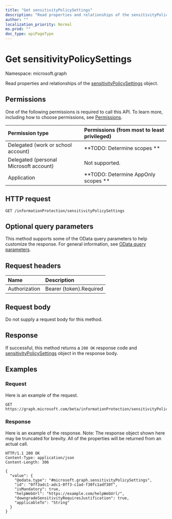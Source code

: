 ```yaml
---
title: "Get sensitivityPolicySettings"
description: "Read properties and relationships of the sensitivityPolicySettings object."
author: ""
localization_priority: Normal
ms.prod: ""
doc_type: apiPageType
---
```


# Get sensitivityPolicySettings

Namespace: microsoft.graph

Read properties and relationships of the [sensitivityPolicySettings](../resources/sensitivitypolicysettings.md) object.

## Permissions
One of the following permissions is required to call this API. To learn more, including how to choose permissions, see [Permissions](/concepts/permissions-reference.md).

|Permission type|Permissions (from most to least privileged)|
|:---|:---|
|Delegated (work or school account)|**TODO: Determine scopes **|
|Delegated (personal Microsoft account)|Not supported.|
|Application|**TODO: Determine AppOnly scopes **|

## HTTP request
<!-- {
  "blockType": "ignored"
}
-->
``` http
GET /informationProtection/sensitivityPolicySettings
```

## Optional query parameters
This method supports some of the OData query parameters to help customize the response. For general information, see [OData query parameters](/graph/query-parameters).

## Request headers
|Name|Description|
|:---|:---|
|Authorization|Bearer {token}.Required|

## Request body
Do not supply a request body for this method.

## Response
If successful, this method returns a `200 OK` response code and [sensitivityPolicySettings](../resources/sensitivitypolicysettings.md) object in the response body.

## Examples

### Request
Here is an example of the request.
<!-- {
  "blockType": "request",
  "name": "get_sensitivitypolicysettings"
}
-->
``` http
GET https://graph.microsoft.com/beta/informationProtection/sensitivityPolicySettings
```

### Response
Here is an example of the response. Note: The response object shown here may be truncated for brevity. All of the properties will be returned from an actual call.
<!-- {
  "blockType": "response",
  "truncated": true,
  "@odata.type": "microsoft.graph.sensitivityPolicySettings"
}
-->
``` http
HTTP/1.1 200 OK
Content-Type: application/json
Content-Length: 306

{
  "value": {
    "@odata.type": "#microsoft.graph.sensitivityPolicySettings",
    "id": "0ff3adc1-adc1-0ff3-c1ad-f30fc1adf30f",
    "isMandatory": true,
    "helpWebUrl": "https://example.com/helpWebUrl/",
    "downgradeSensitivityRequiresJustification": true,
    "applicableTo": "String"
  }
}
```

